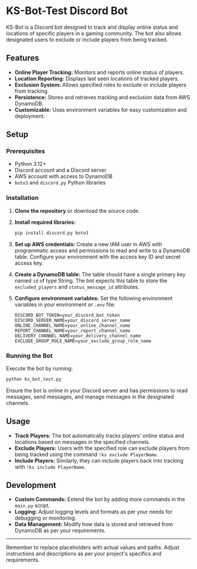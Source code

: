 # KS-Bot-Test Discord Bot

KS-Bot is a Discord bot designed to track and display online status and locations of specific players in a gaming community. The bot also allows designated users to exclude or include players from being tracked.

## Features

- **Online Player Tracking:** Monitors and reports online status of players.
- **Location Reporting:** Displays last seen locations of tracked players.
- **Exclusion System:** Allows specified roles to exclude or include players from tracking.
- **Persistence:** Stores and retrieves tracking and exclusion data from AWS DynamoDB.
- **Customizable:** Uses environment variables for easy customization and deployment.

## Setup

### Prerequisites

- Python 3.12+
- Discord account and a Discord server
- AWS account with access to DynamoDB
- `boto3` and `discord.py` Python libraries

### Installation

1. **Clone the repository** or download the source code.

2. **Install required libraries:**

   ```bash
   pip install discord.py boto3
   ```

3. **Set up AWS credentials:** Create a new IAM user in AWS with programmatic access and permissions to read and write to a DynamoDB table. Configure your environment with the access key ID and secret access key.

4. **Create a DynamoDB table:** The table should have a single primary key named `id` of type String. The bot expects this table to store the `excluded_players` and `status_message_id` attributes.

5. **Configure environment variables:** Set the following environment variables in your environment or `.env` file:

   ```plaintext
   DISCORD_BOT_TOKEN=your_discord_bot_token
   DISCORD_SERVER_NAME=your_discord_server_name
   ONLINE_CHANNEL_NAME=your_online_channel_name
   REPORT_CHANNEL_NAME=your_report_channel_name
   DELIVERY_CHANNEL_NAME=your_delivery_channel_name
   EXCLUDE_GROUP_ROLE_NAME=your_exclude_group_role_name
   ```

### Running the Bot

Execute the bot by running:

```bash
python ks_bot_test.py
```

Ensure the bot is online in your Discord server and has permissions to read messages, send messages, and manage messages in the designated channels.

## Usage

- **Track Players:** The bot automatically tracks players' online status and locations based on messages in the specified channels.
- **Exclude Players:** Users with the specified role can exclude players from being tracked using the command `!ks exclude PlayerName`.
- **Include Players:** Similarly, they can include players back into tracking with `!ks include PlayerName`.

## Development

- **Custom Commands:** Extend the bot by adding more commands in the `main.py` script.
- **Logging:** Adjust logging levels and formats as per your needs for debugging or monitoring.
- **Data Management:** Modify how data is stored and retrieved from DynamoDB as per your requirements.

---

Remember to replace placeholders with actual values and paths. Adjust instructions and descriptions as per your project's specifics and requirements.
